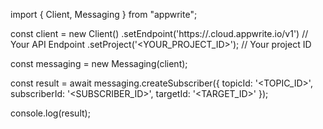 import { Client, Messaging } from "appwrite";

const client = new Client()
    .setEndpoint('https://<REGION>.cloud.appwrite.io/v1') // Your API Endpoint
    .setProject('<YOUR_PROJECT_ID>'); // Your project ID

const messaging = new Messaging(client);

const result = await messaging.createSubscriber({
    topicId: '<TOPIC_ID>',
    subscriberId: '<SUBSCRIBER_ID>',
    targetId: '<TARGET_ID>'
});

console.log(result);
